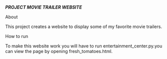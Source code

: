 ﻿*******PROJECT MOVIE TRAILER WEBSITE*******

About

This project creates a website to display some of my favorite movie trailers.


How to run

To make this website work you will have to run entertainment_center.py.you can view the page by opening fresh_tomatoes.html.

